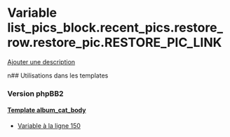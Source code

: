 # Variable list_pics_block.recent_pics.restore_row.restore_pic.RESTORE_PIC_LINK
[Ajouter une description](https://fa-tvars.appspot.com/list_pics_block.recent_pics.restore_row.restore_pic.RESTORE_PIC_LINK)

n## Utilisations dans les templates

### Version phpBB2

#### [Template album_cat_body](subsilver/album_cat_body.md)
* [Variable à la ligne 150](../subsilver/album_cat_body.tpl#L150)